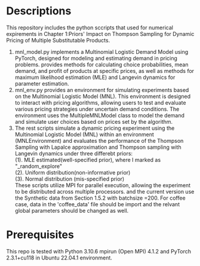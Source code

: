 # Descriptions
This repository includes the python sccripts that used for numerical expirements in Chapter 1:Priors' Impact on Thompson Sampling for Dynamic Pricing of Multiple Substitutable Products.
1. mnl_model.py implements a Multinomial Logistic Demand Model using PyTorch, designed for modeling and estimating demand in pricing problems. provides methods for calculating choice probabilities, mean demand, and profit of products at specific prices, as well as methods for maximum likelihood estimation (MLE) and Langevin dynamics for parameter estimation.
2. mnl_env.py provides an environment for simulating experiments based on the Multinomial Logistic Model (MNL). This environment is designed to interact with pricing algorithms, allowing users to test and evaluate various pricing strategies under uncertain demand conditions. The environment uses the MultipleMNLModel class to model the demand and simulate user choices based on prices set by the algorithm.
3. The rest scripts simulate a dynamic pricing experiment using the Multinomial Logistic Model (MNL) within an environment (MNLEnvironment) and evaluates the performance of the Thompson Sampling with Lapalce approximation and Thompson sampling with Langevin dynamics under three differebt priors:<br>
   (1). MLE estimated(well-specified prior), where I marked as "_random_explore"<br>
   (2). Uniform distribution(non-informative prior)<br>
   (3). Normal distribution (mis-specified prior)<br>
These scripts utilize MPI for parallel execution, allowing the experiment to be distributed across multiple processors. and the current version use the Synthetic data from Section 1.5.2 with batchsize =200. For coffee case, data in the 'coffee_data' file should be import and the relvant global parameters should be changed as well.<br>
# Prerequisites
This repo is tested with Python 3.10.6 mpirun (Open MPI) 4.1.2 and PyTorch 2.3.1+cu118 in Ubuntu 22.04.1 environment. 
